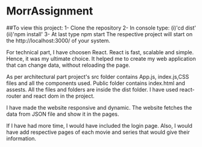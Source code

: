 # MorrAssignment

##To view this project:
1- Clone the repository
2- In console type:
    (i)'cd dist'
    (ii)'npm install'
3- At last type npm start
The respective project will start on the http://localhost:3000/ of your system.


For technical part, I have choosen React.
React is fast, scalable and simple. Hence, it was my ultimate choice. 
It helped me to create my web application that can change data, without reloading the page.

As per architectural part project's src folder contains App.js, index.js,CSS files and all the components used. Public folder contains index.html and assests.
All the files and folders are inside the dist folder.
I have used react-router and react dom in the project.

I have made the website responsive and dynamic. The website fetches the data from JSON file and show it in the pages.

If I have had more time, I would have included the login page. Also, I would have add respective pages of each movie and series that would give their information.
